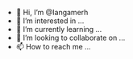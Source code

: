 - 👋 Hi, I’m @Iangamerh
- 👀 I’m interested in ...
- 🌱 I’m currently learning ...
- 💞️ I’m looking to collaborate on ...
- 📫 How to reach me ...

<!---
Iangamerh/Iangamerh is a ✨ special ✨ repository because its `README.md` (this file) appears on your GitHub profile.
You can click the Preview link to take a look at your changes.
--->
